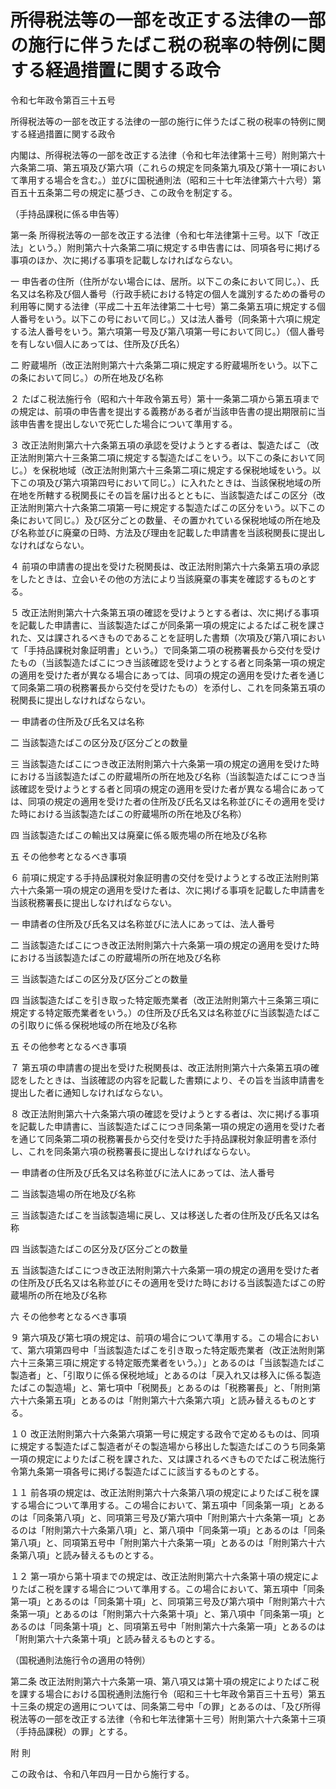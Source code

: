 # 所得税法等の一部を改正する法律の一部の施行に伴うたばこ税の税率の特例に関する経過措置に関する政令

令和七年政令第百三十五号

所得税法等の一部を改正する法律の一部の施行に伴うたばこ税の税率の特例に関する経過措置に関する政令

内閣は、所得税法等の一部を改正する法律（令和七年法律第十三号）附則第六十六条第二項、第五項及び第六項（これらの規定を同条第九項及び第十一項において準用する場合を含む。）並びに国税通則法（昭和三十七年法律第六十六号）第百五十五条第二号の規定に基づき、この政令を制定する。

（手持品課税に係る申告等）

第一条 所得税法等の一部を改正する法律（令和七年法律第十三号。以下「改正法」という。）附則第六十六条第二項に規定する申告書には、同項各号に掲げる事項のほか、次に掲げる事項を記載しなければならない。

一 申告者の住所（住所がない場合には、居所。以下この条において同じ。）、氏名又は名称及び個人番号（行政手続における特定の個人を識別するための番号の利用等に関する法律（平成二十五年法律第二十七号）第二条第五項に規定する個人番号をいう。以下この号において同じ。）又は法人番号（同条第十六項に規定する法人番号をいう。第六項第一号及び第八項第一号において同じ。）（個人番号を有しない個人にあっては、住所及び氏名）

二 貯蔵場所（改正法附則第六十六条第二項に規定する貯蔵場所をいう。以下この条において同じ。）の所在地及び名称

２ たばこ税法施行令（昭和六十年政令第五号）第十一条第二項から第五項までの規定は、前項の申告書を提出する義務がある者が当該申告書の提出期限前に当該申告書を提出しないで死亡した場合について準用する。

３ 改正法附則第六十六条第五項の承認を受けようとする者は、製造たばこ（改正法附則第六十三条第二項に規定する製造たばこをいう。以下この条において同じ。）を保税地域（改正法附則第六十三条第二項に規定する保税地域をいう。以下この項及び第六項第四号において同じ。）に入れたときは、当該保税地域の所在地を所轄する税関長にその旨を届け出るとともに、当該製造たばこの区分（改正法附則第六十六条第二項第一号に規定する製造たばこの区分をいう。以下この条において同じ。）及び区分ごとの数量、その置かれている保税地域の所在地及び名称並びに廃棄の日時、方法及び理由を記載した申請書を当該税関長に提出しなければならない。

４ 前項の申請書の提出を受けた税関長は、改正法附則第六十六条第五項の承認をしたときは、立会いその他の方法により当該廃棄の事実を確認するものとする。

５ 改正法附則第六十六条第五項の確認を受けようとする者は、次に掲げる事項を記載した申請書に、当該製造たばこが同条第一項の規定によるたばこ税を課された、又は課されるべきものであることを証明した書類（次項及び第八項において「手持品課税対象証明書」という。）で同条第二項の税務署長から交付を受けたもの（当該製造たばこにつき当該確認を受けようとする者と同条第一項の規定の適用を受けた者が異なる場合にあっては、同項の規定の適用を受けた者を通じて同条第二項の税務署長から交付を受けたもの）を添付し、これを同条第五項の税関長に提出しなければならない。

一 申請者の住所及び氏名又は名称

二 当該製造たばこの区分及び区分ごとの数量

三 当該製造たばこにつき改正法附則第六十六条第一項の規定の適用を受けた時における当該製造たばこの貯蔵場所の所在地及び名称（当該製造たばこにつき当該確認を受けようとする者と同項の規定の適用を受けた者が異なる場合にあっては、同項の規定の適用を受けた者の住所及び氏名又は名称並びにその適用を受けた時における当該製造たばこの貯蔵場所の所在地及び名称）

四 当該製造たばこの輸出又は廃棄に係る販売場の所在地及び名称

五 その他参考となるべき事項

６ 前項に規定する手持品課税対象証明書の交付を受けようとする改正法附則第六十六条第一項の規定の適用を受けた者は、次に掲げる事項を記載した申請書を当該税務署長に提出しなければならない。

一 申請者の住所及び氏名又は名称並びに法人にあっては、法人番号

二 当該製造たばこにつき改正法附則第六十六条第一項の規定の適用を受けた時における当該製造たばこの貯蔵場所の所在地及び名称

三 当該製造たばこの区分及び区分ごとの数量

四 当該製造たばこを引き取った特定販売業者（改正法附則第六十三条第三項に規定する特定販売業者をいう。）の住所及び氏名又は名称並びに当該製造たばこの引取りに係る保税地域の所在地及び名称

五 その他参考となるべき事項

７ 第五項の申請書の提出を受けた税関長は、改正法附則第六十六条第五項の確認をしたときは、当該確認の内容を記載した書類により、その旨を当該申請書を提出した者に通知しなければならない。

８ 改正法附則第六十六条第六項の確認を受けようとする者は、次に掲げる事項を記載した申請書に、当該製造たばこにつき同条第一項の規定の適用を受けた者を通じて同条第二項の税務署長から交付を受けた手持品課税対象証明書を添付し、これを同条第六項の税務署長に提出しなければならない。

一 申請者の住所及び氏名又は名称並びに法人にあっては、法人番号

二 当該製造場の所在地及び名称

三 当該製造たばこを当該製造場に戻し、又は移送した者の住所及び氏名又は名称

四 当該製造たばこの区分及び区分ごとの数量

五 当該製造たばこにつき改正法附則第六十六条第一項の規定の適用を受けた者の住所及び氏名又は名称並びにその適用を受けた時における当該製造たばこの貯蔵場所の所在地及び名称

六 その他参考となるべき事項

９ 第六項及び第七項の規定は、前項の場合について準用する。この場合において、第六項第四号中「当該製造たばこを引き取った特定販売業者（改正法附則第六十三条第三項に規定する特定販売業者をいう。）」とあるのは「当該製造たばこ製造者」と、「引取りに係る保税地域」とあるのは「戻入れ又は移入に係る製造たばこの製造場」と、第七項中「税関長」とあるのは「税務署長」と、「附則第六十六条第五項」とあるのは「附則第六十六条第六項」と読み替えるものとする。

１０ 改正法附則第六十六条第六項第一号に規定する政令で定めるものは、同項に規定する製造たばこ製造者がその製造場から移出した製造たばこのうち同条第一項の規定によりたばこ税を課された、又は課されるべきものでたばこ税法施行令第九条第一項各号に掲げる製造たばこに該当するものとする。

１１ 前各項の規定は、改正法附則第六十六条第八項の規定によりたばこ税を課する場合について準用する。この場合において、第五項中「同条第一項」とあるのは「同条第八項」と、同項第三号及び第六項中「附則第六十六条第一項」とあるのは「附則第六十六条第八項」と、第八項中「同条第一項」とあるのは「同条第八項」と、同項第五号中「附則第六十六条第一項」とあるのは「附則第六十六条第八項」と読み替えるものとする。

１２ 第一項から第十項までの規定は、改正法附則第六十六条第十項の規定によりたばこ税を課する場合について準用する。この場合において、第五項中「同条第一項」とあるのは「同条第十項」と、同項第三号及び第六項中「附則第六十六条第一項」とあるのは「附則第六十六条第十項」と、第八項中「同条第一項」とあるのは「同条第十項」と、同項第五号中「附則第六十六条第一項」とあるのは「附則第六十六条第十項」と読み替えるものとする。

（国税通則法施行令の適用の特例）

第二条 改正法附則第六十六条第一項、第八項又は第十項の規定によりたばこ税を課する場合における国税通則法施行令（昭和三十七年政令第百三十五号）第五十三条の規定の適用については、同条第二号中「の罪」とあるのは、「及び所得税法等の一部を改正する法律（令和七年法律第十三号）附則第六十六条第十三項（手持品課税）の罪」とする。

附 則

この政令は、令和八年四月一日から施行する。

